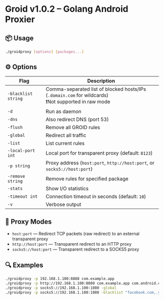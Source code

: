 # Groid v1.0.2 – Golang Android Proxier

## 📦 Usage

```bash
./groidproxy [options] [packages...]
```

## ⚙️ Options

| Flag               | Description                                                                                      					 |
|--------------------|-------------------------------------------------------------------------------------------------------------|
| `-blacklist string`| Comma-separated list of blocked hosts/IPs (`.domain.com` for wildcards)<br>❗Not supported in raw mode 		 |
| `-d`               | Run as daemon                                                                                   						 |
| `-dns`             | Also redirect DNS (port 53)                                                                      					 |
| `-flush`           | Remove all GROID rules                                                                           					 |
| `-global`          | Redirect all traffic                                                                             					 |
| `-list`            | List current rules                                                                               					 |
| `-local-port int`  | Local port for transparent proxy (default: `8123`)                                               					 |
| `-p string`        | Proxy address (`host:port`, `http://host:port`, or `socks5://host:port`)                         					 |
| `-remove string`   | Remove rules for specified package                                                               					 |
| `-stats`           | Show I/O statistics                                                                              					 |
| `-timeout int`     | Connection timeout in seconds (default: `10`)                                                    					 |
| `-v`               | Verbose output                                                                                   					 |

## 🧰 Proxy Modes

- `host:port` — Redirect TCP packets (raw redirect) to an external transparent proxy  
- `http://host:port` — Transparent redirect to an HTTP proxy  
- `socks5://host:port` — Transparent redirect to a SOCKS5 proxy

## 🔍 Examples

```bash
./groidproxy -p 192.168.1.100:8888 com.example.app
./groidproxy -p http://192.168.1.100:8080 com.example.app com.android.chrome
./groidproxy -p socks5://192.168.1.100:1080 -global
./groidproxy -p socks5://192.168.1.100:1080 -blacklist "facebook.com,.youtube.com" com.example.app
```

